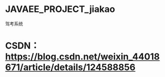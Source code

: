 # JAVAEE_PROJECT_jiakao
驾考系统
# CSDN：https://blog.csdn.net/weixin_44018671/article/details/124588856
